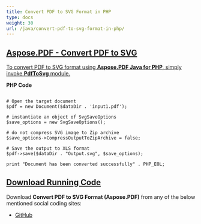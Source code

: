 ```yaml
---
title: Convert PDF to SVG Format in PHP
type: docs
weight: 30
url: /java/convert-pdf-to-svg-format-in-php/
---
```


## <ins>**Aspose.PDF - Convert PDF to SVG**
<ins>To convert PDF to SVG format using **Aspose.PDF Java for PHP**, simply invoke **PdfToSvg** module.

**PHP Code**
```

# Open the target document
$pdf = new Document($dataDir . 'input1.pdf');

# instantiate an object of SvgSaveOptions
$save_options = new SvgSaveOptions();

# do not compress SVG image to Zip archive
$save_options->CompressOutputToZipArchive = false;

# Save the output to XLS format
$pdf->save($dataDir . "Output.svg", $save_options);

print "Document has been converted successfully" . PHP_EOL;

```

## <ins>**Download Running Code**
Download **Convert PDF to SVG Format (Aspose.PDF)** from any of the below mentioned social coding sites:

- [GitHub](https://github.com/aspose-pdf/Aspose.PDF-for-Java/blob/master/Plugins/Aspose_Pdf_Java_for_PHP/src/Aspose/Pdf/WorkingWithDocumentConversion/PdfToSvg.php)
